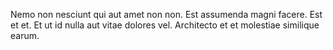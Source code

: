 Nemo non nesciunt qui aut amet non non. Est assumenda magni facere. Est et et. Et ut id nulla aut vitae dolores vel. Architecto et et molestiae similique earum.
